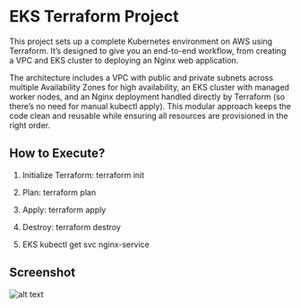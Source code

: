 # EKS Terraform Project 

This project sets up a complete Kubernetes environment on AWS using Terraform. It’s designed to give you an end-to-end workflow, from creating a VPC and EKS cluster to deploying an Nginx web application.

The architecture includes a VPC with public and private subnets across multiple Availability Zones for high availability, an EKS cluster with managed worker nodes, and an Nginx deployment handled directly by Terraform (so there’s no need for manual kubectl apply). This modular approach keeps the code clean and reusable while ensuring all resources are provisioned in the right order.

## How to Execute?

1. Initialize Terraform:
   terraform init

2. Plan:
   terraform plan

3. Apply:
   terraform apply

4. Destroy:
   terraform destroy

5. EKS
    kubectl get svc nginx-service

## Screenshot

![alt text](<Screenshot 2025-07-12 at 8.28.16 PM.png>)

